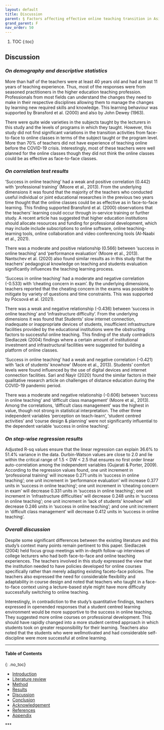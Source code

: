 ```yaml
---
layout: default
title: Discussion 
parent: § Factors affecting effective online teaching transition in Asian universities during COVID-19
grand_parent: F
nav_order: 50 
---
```

<style>
.dont-break-out {
  /* These are technically the same, but use both */
  overflow-wrap: break-word;
  word-wrap: break-word;

     -ms-word-break: break-all;
  /* This is the dangerous one in WebKit, as it breaks things wherever */
  word-break: break-all;
  /* Instead use this non-standard one: */
  word-break: break-word;
}

.youtube-container {
    position: relative;
    width: 100%;
    height: 0;
    padding-bottom: 56.25%;
}
.youtube-video {
    position: absolute;
    top: 0;
    left: 0;
    width: 100%;
    height: 100%;
}

</style>

<div class="dont-break-out" markdown="1">

1. TOC
{:toc}

## Discussion
### *On demography and descriptive statistics*
More than half of the teachers were at least 40 years old and had at least 11 years of teaching experience. Thus, most of the responses were from seasoned practitioners in the higher education teaching profession. Professionals from most fields can understand the changes they need to make in their respective disciplines allowing them to manage the changes by learning new required skills and knowledge. This learning behaviour was supported by Bransford et al. (2000) and also by John Dewey (1963).

There were quite wide varieties in the subjects taught by the lecturers in this study and the levels of programs in which they taught. However, this study did not find significant variations in the transition activities from face-to-face to online classes in terms of the subject taught or the program level. More than 70% of teachers did not have experience of teaching online before the COVID-19 crisis. Interestingly, most of these teachers were well planned for the online classes though they did not think the online classes could be as effective as face-to-face classes.

### *On correlation test results*
‘Success in online teaching’ had a weak and positive correlation (0.442) with ‘professional training’ (Moore et al., 2013). From the underlying dimensions it was found that the majority of the teachers who conducted useful individual or joint educational researches in the previous two years time thought that the online classes could be as effective as in face-to-face learning. This finding supported Bransford et al. (2000) observations that the teachers’ learning could occur through in-service training or further study. A recent article has suggested that higher education institutions should allocate resources and funding for professional development, which may include include subscriptions to online software, online teaching-learning tools, online collaboration and video conferencing tools (Al-Naabi et al., 2021).

There was a moderate and positive relationship (0.566) between ‘success in online teaching’ and ‘performance evaluation’ (Moore et al., 2013). Nantschev et al. (2020) also found similar results as in this study that the teachers’ pedagogical knowledge on teaching and students evaluation significantly influences the teaching learning process.

‘Success in online teaching’ had a moderate and negative correlation (-0.533) with ‘cheating concern in exam’. By the underlying dimensions, teachers reported that the cheating concern in the exams was possible to mitigate by variety of questions and time constraints. This was supported by Pócsová et al. (2021).

There was a weak and negative relationship (-0.436) between ‘success in online teaching’ and ‘infrastructure difficulty’. From the underlying dimensions it was found that Students’ slow internet connection, inadequate or inappropriate devices of students, insufficient infrastructure facilities provided by the educational institutions were the obstructing factors to successful online teaching. This finding of the study contradicts Siedlaczek (2004) findings where a certain amount of institutional investment and infrastructural facilities were suggested for building a platform of online classes.

‘Success in online teaching’ had a weak and negative correlation (-0.421) with ‘lack of students’ knowhow’ (Moore et al., 2013). Students’ comfort levels were found influenced by the use of digital devices and internet connection facilities. Sari and Nayir (2020) found the similar factors in their qualitative research article on challenges of distance education during the COVID-19 pandemic period.

There was a moderate and negative relationship (-0.606) between ‘success in online teaching’ and ‘difficult class management’ (Moore et al., 2013). Among the correlations, ‘difficult class management’ was the highest in value, though not strong in statistical interpretation. The other three independent variables ‘perception on teach-learn’, ‘student centred activities’ and ‘course design & planning’ were not significantly influential to the dependent variable ‘success in online teaching’.

### *On step-wise regression results*
Adjusted R-sq values ensure that the linear regression can explain 36.6% to 51.4% variance in the data. Durbin-Watson values are close to 2.0 and lie within the critical range of 1.5 < DW < 2.5 that ensures no first order linear auto-correlation among the independent variables (Gujarati & Porter, 2009). According to the regression values found, one unit increment in ‘professional training’ will increase 0.271 units in ‘success in online teaching’; one unit increment in ‘performance evaluation’ will increase 0.377 units in ‘success in online teaching’; one unit increment in ‘cheating concern in exam’ will decrease 0.331 units in ‘success in online teaching’; one unit increment in ‘infrastructure difficulties’ will decrease 0.248 units in ‘success in online teaching’; one unit increment in ‘lack of students’ knowhow’ will decrease 0.246 units in ‘success in online teaching’; and one unit increment in ‘difficult class management’ will decrease 0.412 units in ‘success in online teaching’.

### *Overall discussion*
Despite some significant differences between the existing literature and this study’s context many points remain pertinent to this paper. Siedlaczek (2004) held focus group meetings with in-depth follow-up interviews of college lecturers who had both face-to-face and online teaching experiences. The teachers involved in this study expressed the view that the institution needed to have policies developed for online courses specifically rather than merely adapting existing faceto-face policies. The teachers also expressed the need for considerable flexibility and adaptability in course design and noted that teachers who taught in a face-to-face context using a lecture-based style might have more difficulty successfully switching to online teaching.

Interestingly, in contradiction to the study’s quantitative findings, teachers expressed in openended responses that a student centred learning environment would be more supportive to the success in online teaching. They suggested more online courses on professional development. This should have rapidly changed into a more student centred approach in which students took on greater responsibility for their learning. Teachers also noted that the students who were wellmotivated and had considerable self-discipline were more successful at online learning.

***

#### Table of Contents
{: .no_toc}

<ul><li> <a href="/docs/F/Factors-affecting-effective-online-teaching-transition-in-Asian-universities-during-COVID-19-1/">
Introduction</a></li><li> <a href="/docs/F/Factors-affecting-effective-online-teaching-transition-in-Asian-universities-during-COVID-19-2/">
Literature review</a></li><li> <a href="/docs/F/Factors-affecting-effective-online-teaching-transition-in-Asian-universities-during-COVID-19-3/">
Method</a></li><li> <a href="/docs/F/Factors-affecting-effective-online-teaching-transition-in-Asian-universities-during-COVID-19-4/">
Results</a></li><li> <a href="/docs/F/Factors-affecting-effective-online-teaching-transition-in-Asian-universities-during-COVID-19-5/">
Discussion</a></li><li> <a href="/docs/F/Factors-affecting-effective-online-teaching-transition-in-Asian-universities-during-COVID-19-6/">
Conclusion</a></li><li> <a href="/docs/F/Factors-affecting-effective-online-teaching-transition-in-Asian-universities-during-COVID-19-7/">
Acknowledgement</a></li><li> <a href="/docs/F/Factors-affecting-effective-online-teaching-transition-in-Asian-universities-during-COVID-19-8/">
References</a></li><li> <a href="/docs/F/Factors-affecting-effective-online-teaching-transition-in-Asian-universities-during-COVID-19-9/">
Appendix</a></li></ul>
***

</div>
